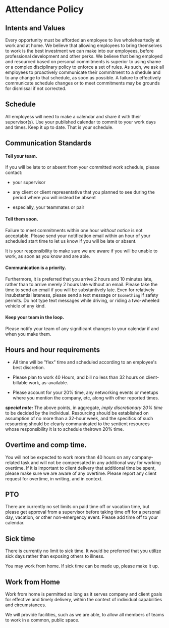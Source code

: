 # Attendance Policy

## Intents and Values

Every opportunity must be afforded an employee to live wholeheartedly at work
and at home.  We believe that allowing employees to bring themselves to work is
the best investment we can make into our employees, before professional
development and other perks.  We believe that being employed and resourced
based on personal commitments is superior to using shame or a complex
disciplinary policy to enforce a set of rules.  As such, we ask all employees
to proactively communicate their commitment to a shedule and to any change to
that schedule, as soon as possible.  A failure to effectively communicate
schedule changes or to meet commitments may be grounds for dismissal if not
corrected.

## Schedule

All employess will need to make a calendar and share it with their
supervisor(s).  Use your published calendar to commit to your work days and
times.  Keep it up to date.  That is your schedule.


## Communication Standards

#### Tell your team.

If you will be late to or absent from your committed work schedule, please
contact:

* your supervisor

* any client or client representative that you planned to see during the period
  where you will instead be absent

* especially, your teammates or pair

#### Tell them soon.

Failure to meet commitments within one hour *without notice* is not acceptable.
Please send your notification email within an hour of your scheduled start time
to let us know if you will be late or absent.

It is your responsibility to make sure we are aware if you will be unable to
work, as soon as you know and are able.

#### Communication is a priority.

Furthermore, it is preferred that you arrive 2 hours and 10 minutes late,
rather than to arrive merely 2 hours late without an email.  Please take the
time to send an email if you will be substantively late.  Even for relatively
insubstantial lateness, please send a text message or `$something` if safety
permits.  Do not type text messages while driving, or riding a two-wheeled
vehicle of any kind.

#### Keep your team in the loop.

Please notify your team of any significant changes to your calendar if and when
you make them.

## Hours and hour requirements

* All time will be "flex" time and scheduled according to an employee's best
  discretion.

* Please plan to work 40 Hours, and bill no less than 32 hours on
  client-billable work, as-available.

* Please account for your 20% time, any networking events or meetups where you
  mention the company, etc, along with other reported times.

***special note:*** The above points, in aggregate, *imply discretionary 20%
time* to be decided by the individual.  Resourcing should be established on
assumption of no more than a 32-hour week, and the specifics of such resourcing
should be clearly communicated to the sentient resources whose responsibility
it is to schedule theirown 20% time.

## Overtime and comp time.

You will not be expected to work more than 40 hours on any company-related task
and will not be compensated in any additional way for working overtime.  If it
is important to client delivery that additional time be spent, please make sure
we are aware of any overtime.  Please report any client request for overtime,
in writing, and in context.

## PTO

There are currently no set limits on paid time off or vacation time, but please
get approval from a supervisor before taking time off for a personal day,
vacation, or other non-emergency event.  Please add time off to your calendar.

## Sick time

There is currently no limit to sick time.  It would be preferred that you
utilize sick days rather than exposing others to illness.

You may work from home.  If sick time can be made up, please make it up.

## Work from Home

Work from home is permitted so long as it serves company and client goals for
effective and timely delivery, within the context of individual capabilities
and circumstances.

We will provide facilities, such as we are able, to allow all members of teams
to work in a common, public space.
